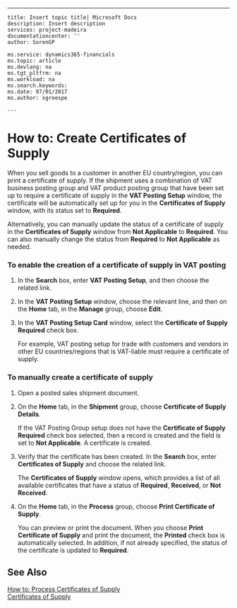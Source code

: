 ---
    title: Insert topic title| Microsoft Docs
    description: Insert description
    services: project-madeira
    documentationcenter: ''
    author: SorenGP

    ms.service: dynamics365-financials
    ms.topic: article
    ms.devlang: na
    ms.tgt_pltfrm: na
    ms.workload: na
    ms.search.keywords:
    ms.date: 07/01/2017
    ms.author: sgroespe

    ---
# How to: Create Certificates of Supply
When you sell goods to a customer in another EU country\/region, you can print a certificate of supply. If the shipment uses a combination of VAT business posting group and VAT product posting group that have been set up to require a certificate of supply in the **VAT Posting Setup** window, the certificate will be automatically set up for you in the **Certificates of Supply** window, with its status set to **Required**.  
  
 Alternatively, you can manually update the status of a certificate of supply in the **Certificates of Supply** window from **Not Applicable** to **Required**. You can also manually change the status from **Required** to **Not Applicable** as needed.  
  
### To enable the creation of a certificate of supply in VAT posting  
  
1.  In the **Search** box, enter **VAT Posting Setup**, and then choose the related link.  
  
2.  In the **VAT Posting Setup** window, choose the relevant line, and then on the **Home** tab, in the **Manage** group, choose **Edit**.  
  
3.  In the **VAT Posting Setup Card** window, select the **Certificate of Supply Required** check box.  
  
     For example, VAT posting setup for trade with customers and vendors in other EU countries\/regions that is VAT\-liable must require a certificate of supply.  
  
### To manually create a certificate of supply  
  
1.  Open a posted sales shipment document.  
  
2.  On the **Home** tab, in the **Shipment** group, choose **Certificate of Supply Details**.  
  
     If the VAT Posting Group setup does not have the **Certificate of Supply Required** check box selected, then a record is created and the field is set to **Not Applicable**. A certificate is created.  
  
3.  Verify that the certificate has been created. In the **Search** box, enter **Certificates of Supply** and choose the related link.  
  
     The **Certificates of Supply** window opens, which provides a list of all available certificates that have a status of **Required**, **Received**, or **Not Received**.  
  
4.  On the **Home** tab, in the **Process** group, choose **Print Certificate of Supply**.  
  
     You can preview or print the document. When you choose **Print Certificate of Supply** and print the document, the **Printed** check box is automatically selected. In addition, if not already specified, the status of the certificate is updated to **Required**.  
  
## See Also  
 [How to: Process Certificates of Supply](../Finance/how-to-process-certificates-of-supply.md)   
 [Certificates of Supply](../Finance/certificates-of-supply.md)